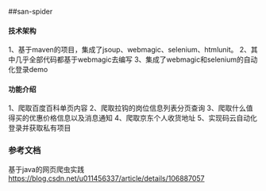 ##san-spider
#### 技术架构
1、基于maven的项目，集成了jsoup、webmagic、selenium、htmlunit。
2、其中几乎全部代码都基于webmagic去编写
3、集成了webmagic和selenium的自动化登录demo


#### 功能介绍
1、爬取百度百科单页内容
2、爬取拉钩的岗位信息列表分页查询
3、爬取什么值得买的优惠价格信息以及消息通知
4、爬取京东个人收货地址
5、实现码云自动化登录并获取私有项目


### 参考文档
基于java的网页爬虫实践
https://blog.csdn.net/u011456337/article/details/106887057

